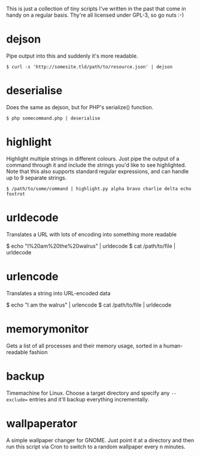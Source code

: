 This is just a collection of tiny scripts I've written in the past that come in handy on a regular basis.  Thy're all licensed under GPL-3, so go nuts :-)

# dejson

Pipe output into this and suddenly it's more readable.

    $ curl -s 'http://somesite.tld/path/to/resource.json' | dejson


# deserialise

Does the same as dejson, but for PHP's serialize() function.

    $ php somecommand.php | deserialise


# highlight

Highlight multiple strings in different colours.  Just pipe the output of a
command through it and include the strings you'd like to see highlighted.
Note that this also supports standard regular expressions, and can handle up
to 9 separate strings.

    $ /path/to/some/command | highlight.py alpha bravo charlie delta echo foxtrot


# urldecode

Translates a URL with lots of encoding into something more readable

  $ echo "I%20am%20the%20walrus" | urldecode
  $ cat /path/to/file | urldecode


# urlencode

Translates a string into URL-encoded data

  $ echo "I am the walrus" | urlencode
  $ cat /path/to/file | urldecode


# memorymonitor

Gets a list of all processes and their memory usage, sorted in a
human-readable fashion


# backup

Timemachine for Linux.  Choose a target directory and specify any `--exclude=`
entries and it'll backup everything incrementally.


# wallpaperator

A simple wallpaper changer for GNOME.  Just point it at a directory and then
run this script via Cron to switch to a random wallpaper every n minutes.

